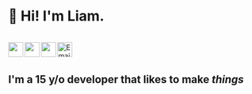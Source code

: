 # 👋 Hi! I'm Liam.

<br/>
<a href="https://twitter.com/brem.liam">
  <img align="left" width="30px" src="https://cdn.jsdelivr.net/npm/simple-icons@v3/icons/twitter.svg" />                                 
<a href="https://www.instagram.com/liam.brem">
  <img align="left" width="30px" src="https://cdn.jsdelivr.net/npm/simple-icons@v3/icons/instagram.svg" />
</a>
<a href="https://www.youtube.com/channel/UCN1NM6Mu9f6MK3I2J0Ape4A?">
  <img align="left" width="30px" src="https://cdn.jsdelivr.net/npm/simple-icons@2.5.5/css/simple-line-icons/icon-social-youtube.svg" />
 </a>
<a href="mailto:liam.e.brem@gmail.com">
  <img align="left" alt="Email" width="30px" src="https://www.svgrepo.com/show/94769/black-back-closed-envelope-shape.svg" /> 
</a>

<br />
<br />

## I'm a 15 y/o developer that likes to make <i>things</i>


